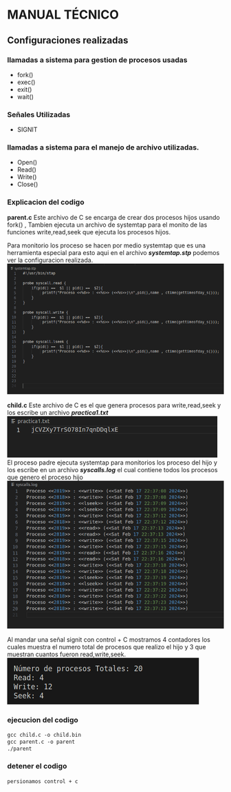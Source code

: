 # MANUAL TÉCNICO


## Configuraciones realizadas

### llamadas a sistema para gestion de procesos usadas
* fork()
* exec()
* exit()
* wait()


### Señales Utilizadas
* SIGNIT

### llamadas a sistema para el manejo de archivo utilizadas.
* Open()
* Read()
* Write()
* Close()

### Explicacion del codigo
**parent.c** Este archivo de C se encarga de crear dos procesos hijos usando fork() , Tambien ejecuta un archivo de systemtap para el monito de las funciones write,read,seek que ejecuta los procesos hijos.

Para monitorio los proceso se hacen por medio systemtap que es una herramienta especial para esto aqui en el archivo ***systemtap.stp*** podemos ver la configuracion realizada.
![practica1.txt](./images/3.png)

**child.c** Este archivo de C es el que genera procesos para write,read,seek y los escribe un archivo ***practica1.txt*** 
![practica1.txt](./images/1.png)
El proceso padre ejecuta systemtap para monitorios los proceso del hijo y los escribe en un archivo ***syscalls.log*** el cual contiene todos los procesos que genero el proceso hijo 
![practica1.txt](./images/2.png)

Al mandar una señal signit con control + C mostramos 4 contadores los cuales muestra el numero total de procesos que realizo el hijo y 3 que muestran cuantos fueron read,write,seek.
![practica1.txt](./images/4.png)

### ejecucion del codigo 
```
gcc child.c -o child.bin
gcc parent.c -o parent
./parent
```

### detener el codigo 
```
persionamos control + c
```







